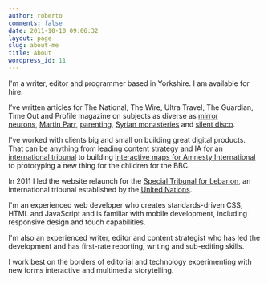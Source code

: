 ```yaml
---
author: roberto
comments: false
date: 2011-10-10 09:06:32
layout: page
slug: about-me
title: About
wordpress_id: 11
---
```


I'm a writer, editor and programmer based in Yorkshire. I am available for hire. 

I’ve written articles for The National, The Wire, Ultra Travel, The Guardian, Time Out and Profile magazine on subjects as diverse as [mirror neurons](http://www.thenational.ae/news/uae-news/science/mirror-mirror-in-the-brain), [Martin Parr](http://www.thenational.ae/arts-culture/art/a-lens-on-luxury), [parenting](http://www.thenational.ae/lifestyle/the-bonding-ritual-known-as-the-family-snapshot), [Syrian monasteries](http://www.thenational.ae/lifestyle/travel/a-twist-of-faith-in-the-syrian-desert) and [silent disco](http://www.thenational.ae/arts-culture/music/a-quiet-night-out).
	
I've worked with clients big and small on building great digital products. That can be anything from leading content strategy and IA for an [international tribunal](http://www.stl-tsl.org/) to building [interactive maps for Amnesty International](http://www.amnesty.org/en/news/death-penalty-2011-alarming-levels-executions-few-countries-kill-2012-03-27) to prototyping a new thing for the children for the BBC.  

In 2011 I led the website relaunch for the [Special Tribunal for Lebanon](http://www.stl-tsl.org/), an international tribunal established by the [United Nations](http://www.un.org/).

I'm an experienced web developer who creates standards-driven CSS, HTML and JavaScript and is familiar with mobile development, including responsive design and touch capabilities.

I'm also an experienced writer, editor and content strategist who has led the development and has first-rate reporting, writing and sub-editing skills.  

I work best on the borders of editorial and technology experimenting with new forms interactive and multimedia storytelling.   



